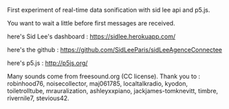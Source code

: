 First experiment of real-time data sonification with sid lee api and p5.js.

You want to wait a little before first messages are received.

here's Sid Lee's dashboard :
https://sidlee.herokuapp.com/

here's the github :
https://github.com/SidLeeParis/sidLeeAgenceConnectee

here's p5.js : 
http://p5js.org/

Many sounds come from freesound.org (CC license). Thank you to : robinhood76, noisecollector, maj061785, localtalkradio, kyodon, toiletrolltube, mrauralization, ashleyxxpiano, jackjames-tomknevitt, timbre, rivernile7, stevious42.
